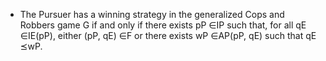- The Pursuer has a winning strategy in the generalized Cops and Robbers game G if and only if there exists pP ∈IP such that, for all qE ∈IE(pP), either (pP, qE) ∈F or there exists wP ∈AP(pP, qE) such that qE ⪯wP.


